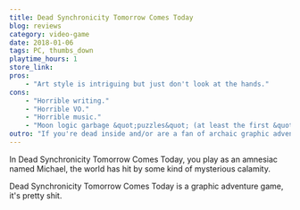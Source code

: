 ```yaml
---
title: Dead Synchronicity Tomorrow Comes Today
blog: reviews
category: video-game
date: 2018-01-06
tags: PC, thumbs_down
playtime_hours: 1
store_link:
pros:
    - "Art style is intriguing but just don't look at the hands."
cons:
    - "Horrible writing."
    - "Horrible VO."
    - "Horrible music."
    - "Moon logic garbage &quot;puzzles&quot; (at least the first &quot;puzzle&quot; before I uninstalled)."
outro: "If you're dead inside and/or are a fan of archaic graphic adventure games that ask you to solve &quot;puzzles&quot; for no reason then you might be interested in Dead Synchronicity: Tomorrow Comes Today."---
---
```

In Dead Synchronicity Tomorrow Comes Today, you play as an amnesiac named Michael, the world has hit by some kind of mysterious calamity.

Dead Synchronicity Tomorrow Comes Today is a graphic adventure game, it's pretty shit.
